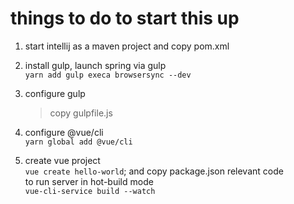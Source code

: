 # things to do to start this up

1. start intellij as a maven project and copy pom.xml

2. install gulp, launch spring via gulp  
  `yarn add gulp execa browsersync --dev`
  
3. configure gulp  
   > copy gulpfile.js

4. configure @vue/cli  
   `yarn global add @vue/cli`
   
5. create vue project  
   `vue create hello-world`; and copy package.json relevant code  
   to run server in hot-build mode  
   `vue-cli-service build --watch`